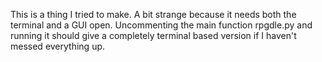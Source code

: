 This is a thing I tried to make.
A bit strange because it needs both the terminal and a GUI open.
Uncommenting the main function rpgdle.py and running it should give 
a completely terminal based version if I haven't messed everything up.